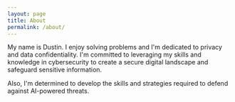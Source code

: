 ```yaml
---
layout: page
title: About
permalink: /about/
---
```

My name is Dustin. I enjoy solving problems and I'm  dedicated to privacy and data confidentiality. I'm committed to leveraging my skills and knowledge in cybersecurity to create a secure digital landscape and safeguard sensitive information.

Also, I'm determined to develop the skills and strategies required to defend against AI-powered threats.
